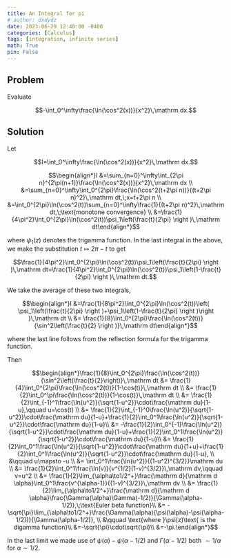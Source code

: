 ```yaml
---
title: An Integral for pi
# author: dxdydz
date: 2023-06-29 12:40:00 -0400
categories: [Calculus]
tags: [integration, infinite series]
math: True
pin: False
---
```


## Problem

Evaluate

$$-\int_0^\infty\frac{\ln(\cos^2(x))}{x^2}\,\mathrm dx.$$

## Solution

Let

$$I=\int_0^\infty\frac{\ln(\cos^2(x))}{x^2}\,\mathrm dx.$$

$$\begin{align*}I &=\sum_{n=0}^\infty\int_{2\pi n}^{2\pi(n+1)}\frac{\ln(\cos^2(x))}{x^2}\,\mathrm dx \\  &=\sum_{n=0}^\infty\int_0^{2\pi}\frac{\ln(\cos^2(t+2\pi n))}{(t+2\pi n)^2}\,\mathrm dt,\;x=t+2\pi n \\  &=\int_0^{2\pi}\ln(\cos^2(t))\sum_{n=0}^\infty\frac{1}{(t+2\pi n)^2}\,\mathrm dt,\;\text{monotone convergence} \\  &=\frac{1}{4\pi^2}\int_0^{2\pi}\ln(\cos^2(t))\psi_1\left(\frac{t}{2\pi} \right )\,\mathrm dt\end{align*}$$

where $\psi_1(z)$ denotes the trigamma function. In the last integral in the above, we make the substitution $t\mapsto 2\pi-t$ to get

$$\frac{1}{4\pi^2}\int_0^{2\pi}\ln(\cos^2(t))\psi_1\left(\frac{t}{2\pi} \right )\,\mathrm dt=\frac{1}{4\pi^2}\int_0^{2\pi}\ln(\cos^2(t))\psi_1\left(1-\frac{t}{2\pi} \right )\,\mathrm dt.$$

We take the average of these two integrals,

$$\begin{align*}I &=\frac{1}{8\pi^2}\int_0^{2\pi}\ln(\cos^2(t))\left( \psi_1\left(\frac{t}{2\pi} \right )+\psi_1\left(1-\frac{t}{2\pi} \right )\right )\,\mathrm dt \\  &= \frac{1}{8}\int_0^{2\pi}\frac{\ln(\cos^2(t))}{\sin^2\left(\frac{t}{2} \right )}\,\mathrm dt\end{align*}$$

where the last line follows from the reflection formula for the trigamma function.

Then

$$\begin{align*}\frac{1}{8}\int_0^{2\pi}\frac{\ln(\cos^2(t))}{\sin^2\left(\frac{t}{2}\right)}\,\mathrm dt &= \frac{1}{4}\int_0^{2\pi}\frac{\ln(\cos^2(t))}{1-\cos(t)}\,\mathrm dt \\ &= \frac{1}{2}\int_0^\pi\frac{\ln(\cos^2(t))}{1-\cos(t)}\,\mathrm dt \\ &= \frac{1}{2}\int_{-1}^1\frac{\ln(u^2)}{\sqrt{1-u^2}}\cdot\frac{\mathrm du}{1-u},\qquad u=\cos(t) \\ &= \frac{1}{2}\int_{-1}^0\frac{\ln(u^2)}{\sqrt{1-u^2}}\cdot\frac{\mathrm du}{1-u}+\frac{1}{2}\int_0^1\frac{\ln(u^2)}{\sqrt{1-u^2}}\cdot\frac{\mathrm du}{1-u}\\ &= -\frac{1}{2}\int_0^{-1}\frac{\ln(u^2)}{\sqrt{1-u^2}}\cdot\frac{\mathrm du}{1-u}+\frac{1}{2}\int_0^1\frac{\ln(u^2)}{\sqrt{1-u^2}}\cdot\frac{\mathrm du}{1-u}\\ &= \frac{1}{2}\int_0^1\frac{\ln(u^2)}{\sqrt{1-u^2}}\cdot\frac{\mathrm du}{1+u}+\frac{1}{2}\int_0^1\frac{\ln(u^2)}{\sqrt{1-u^2}}\cdot\frac{\mathrm du}{1-u}, \\ &\qquad u\mapsto -u \\ &= \int_0^1\frac{\ln(u^2)}{(1-u^2)^{3/2}}\mathrm du \\ &= \frac{1}{2}\int_0^1\frac{\ln(v)}{v^{1/2}(1-v)^{3/2}}\,\mathrm dv,\qquad v=u^2 \\ &= \frac{1}{2}\lim_{\alpha\to1/2^+}\frac{\mathrm d}{\mathrm d \alpha}\int_0^1\frac{v^{\alpha-1}}{(1-v)^{3/2}}\,\mathrm dv \\ &= \frac{1}{2}\lim_{\alpha\to1/2^+}\frac{\mathrm d}{\mathrm d \alpha}\frac{\Gamma(\alpha)\Gamma(-1/2)}{\Gamma(\alpha-1/2)},\;\text{Euler beta function}\\ &= -\sqrt{\pi}\lim_{\alpha\to1/2^+}\frac{\Gamma(\alpha)(\psi(\alpha)-\psi(\alpha-1/2))}{\Gamma(\alpha-1/2)}, \\ &\qquad \text{where }\psi(z)\text{ is the digamma function}\\ &=-\sqrt{\pi}\cdot\sqrt{\pi}\\ &=-\pi.\end{align*}$$

In the last limit we made use of $\psi(\alpha)-\psi(\alpha-1/2)$ and $\Gamma(\alpha-1/2)$ both $\sim1/\alpha$ for $\alpha\sim1/2$.